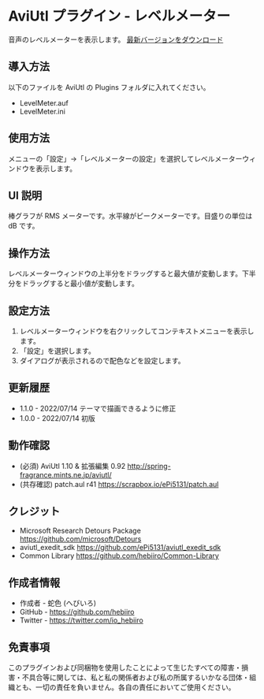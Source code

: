 # AviUtl プラグイン - レベルメーター

音声のレベルメーターを表示します。
[最新バージョンをダウンロード](../../releases/latest/)

## 導入方法

以下のファイルを AviUtl の Plugins フォルダに入れてください。
* LevelMeter.auf
* LevelMeter.ini

## 使用方法

メニューの「設定」→「レベルメーターの設定」を選択してレベルメーターウィンドウを表示します。

## UI 説明

棒グラフが RMS メーターです。水平線がピークメーターです。目盛りの単位は dB です。

## 操作方法

レベルメーターウィンドウの上半分をドラッグすると最大値が変動します。下半分をドラッグすると最小値が変動します。

## 設定方法

1. レベルメーターウィンドウを右クリックしてコンテキストメニューを表示します。
2. 「設定」を選択します。
3. ダイアログが表示されるので配色などを設定します。

## 更新履歴

* 1.1.0 - 2022/07/14 テーマで描画できるように修正
* 1.0.0 - 2022/07/14 初版

## 動作確認

* (必須) AviUtl 1.10 & 拡張編集 0.92 http://spring-fragrance.mints.ne.jp/aviutl/
* (共存確認) patch.aul r41 https://scrapbox.io/ePi5131/patch.aul

## クレジット

* Microsoft Research Detours Package https://github.com/microsoft/Detours
* aviutl_exedit_sdk https://github.com/ePi5131/aviutl_exedit_sdk
* Common Library https://github.com/hebiiro/Common-Library

## 作成者情報
 
* 作成者 - 蛇色 (へびいろ)
* GitHub - https://github.com/hebiiro
* Twitter - https://twitter.com/io_hebiiro

## 免責事項

このプラグインおよび同梱物を使用したことによって生じたすべての障害・損害・不具合等に関しては、私と私の関係者および私の所属するいかなる団体・組織とも、一切の責任を負いません。各自の責任においてご使用ください。
